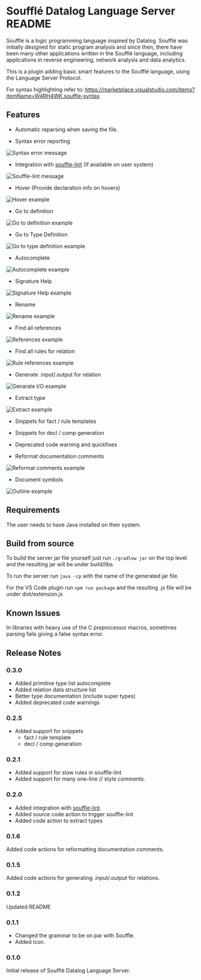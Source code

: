 # Soufflé Datalog Language Server README

Soufflé is a logic programming language inspired by Datalog. Soufflé was initially designed for static program analysis and since then, there have been many other applications written in the Soufflé language, including applications in reverse engineering, network analysis and data analytics. 

This is a plugin adding basic smart features to the Soufflé language, using the Language Server Protocol.

 For syntax highlighting refer to: https://marketplace.visualstudio.com/items?itemName=W4RH4WK.souffle-syntax
## Features

- Automatic reparsing when saving the file.

- Syntax error reporting

![Syntax error message](images/syntax_error.png)

- Integration with [souffle-lint](https://github.com/langston-barrett/souffle-lint) (If available on user system)

![Souffle-lint message](images/souffle-lint.png)

- Hover (Provide declaration info on hovers)

![Hover example](images/hover_1.png)

- Go to definition

![Go to definition example](images/definition.png)

- Go to Type Definition

![Go to type definition example](images/type_definition.png)

- Autocomplete

![Autocomplete example](images/autocomplete_1.png)

- Signature Help

![Signature Help example](images/signature_1.png)

- Rename

![Rename example](images/local_rename_1.png)

- Find all references

![References example](images/refernces.png)

- Find all rules for relation

![Rule references example](images/rule_reference.png)

- Generate .input/.output for relation

![Genarate I/O example](images/generate_io.png)

- Extract type

![Extract example](images/extract_type.png)

- Snippets for fact / rule templates
- Snippets for decl / comp generation
- Deprecated code warning and quickfixes

- Reformat documentation comments

![Reformat comments example](images/format_comment.png)

- Document symbols

![Outline example](images/outline.png)

## Requirements

The user needs to have Java installed on their system.

## Build from source

To build the server jar file yourself just run `./gradlew jar` on the top level and the resulting jar will be under build/libs.

To run the server run `java -cp` with the name of the generated jar file.

For the VS Code plugin run `npm run package` and the resulting .js file will be under dist/extension.js

## Known Issues

In libraries with heavy use of the C preprocessor macros, sometimes parsing fails giving a false syntax error.

## Release Notes

### 0.3.0

- Added primitive type list autocomplete
- Added relation data structure list
- Better type documentation (include super types)
- Added deprecated code warnings

### 0.2.5

- Added support for snippets
  - fact / rule template
  - decl / comp generation

### 0.2.1

- Added support for slow rules in souffle-lint
- Added support for many one-line // style comments.

### 0.2.0

- Added integration with [souffle-lint](https://github.com/langston-barrett/souffle-lint).
- Added source code action to trigger souffle-lint
- Added code action to extract types

### 0.1.6

Added code actions for reformatting documentation comments.
### 0.1.5

Added code actions for generating .input/.output for relations.
### 0.1.2

Updated README
### 0.1.1

- Changed the grammar to be on par with Souffle.
- Added icon.
### 0.1.0

Initial release of Soufflé Datalog Language Server.
